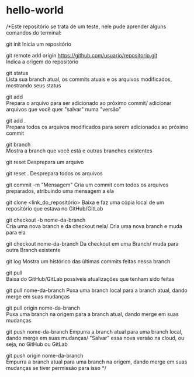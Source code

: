 # hello-world

/*Este repositório se trata de um teste, nele pude aprender alguns comandos do terminal:

git init
Inicia um repositório

git remote add origin https://github.com/usuario/repositorio.git	
Indica a origem do repositório

git status	
Lista sua branch atual, os commits atuais e os arquivos modificados, mostrando seus status

git add <arquivo>	
Prepara o arquivo para ser adicionado ao próximo commit/ adicionar arquivos que você quer "salvar" numa "versão"

git add .	
Prepara todos os arquivos modificados para serem adicionados ao próximo commit

git branch	
Mostra a branch que você está e outras branches existentes

git reset <arquivo>	
Desprepara um arquivo

git reset .	
Desprepara todos os arquivos

git commit -m "Mensagem"
Cria um commit com todos os arquivos preparados, atribuindo uma mensagem a ela

git clone <link_do_repositório>	
Baixa e faz uma cópia local de um repositório que estava no GitHub/GitLab

git checkout -b nome-da-branch	
Cria uma nova branch e da checkout nela/ Cria uma nova branch e muda para ela

git checkout nome-da-branch	
Da checkout em uma Branch/ muda para outra Branch existente

git log	
Mostra um histórico das últimas commits feitas nessa branch

git pull	
Baixa do GitHub/GitLab possíveis atualizações que tenham sido feitas

git pull nome-da-branch	
Puxa uma branch local para a branch atual, dando merge em suas mudanças

git pull origin nome-da-branch	
Puxa uma branch na origem para a branch atual, dando merge em suas mudanças

git push nome-da-branch	
Empurra a branch atual para uma branch local, dando merge em suas mudanças/ "Salvar" essa nova versão na cloud, ou seja, no GitHub ou GitLab

git push origin nome-da-branch	
    Empurra a branch atual para uma branch na origem, dando merge em suas mudanças se tiver permissão para isso */

